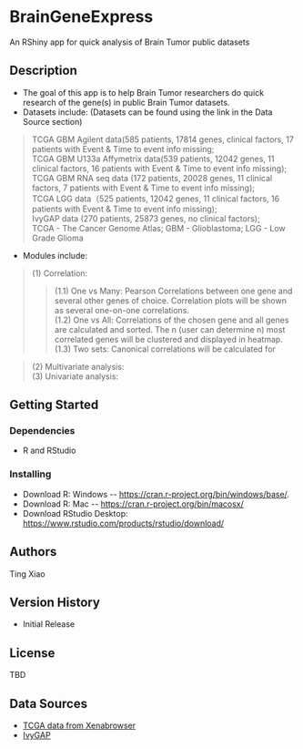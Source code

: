 # BrainGeneExpress

An RShiny app for quick analysis of Brain Tumor public datasets 

## Description

* The goal of this app is to help Brain Tumor researchers do quick research of the gene(s) in public Brain Tumor datasets.
* Datasets include: (Datasets can be found using the link in the Data Source section) 
> TCGA GBM Agilent data(585 patients, 17814 genes, clinical factors, 17 patients with Event & Time to event info missing; <br/>
> TCGA GBM U133a Affymetrix data(539 patients, 12042 genes, 11 clinical factors, 16 patients with Event & Time to event info missing); <br/>
> TCGA GBM RNA seq data (172 patients, 20028 genes, 11 clinical factors, 7 patients with Event & Time to event info missing); <br/>
> TCGA LGG  data（525 patients, 12042 genes, 11 clinical factors, 16 patients with Event & Time to event info missing); <br/>
> IvyGAP data (270 patients, 25873 genes, no clinical factors); <br/>
> TCGA - The Cancer Genome Atlas;  GBM - Glioblastoma; LGG - Low Grade Glioma<br/>
* Modules include: 
> (1) Correlation: <br/> 
> > (1.1) One vs Many: Pearson Correlations between one gene and several other genes of choice. Correlation plots will be shown as several one-on-one correlations. <br/>
> > (1.2) One vs All: Correlations of the chosen gene and all genes are calculated and sorted. The n (user can determine n) most correlated genes will be clustered and displayed in heatmap. <br/>
> > (1.3) Two sets: Canonical correlations will be calculated for <br/> 

> (2) Multivariate analysis:<br/>
>(3) Univariate analysis: 



## Getting Started

### Dependencies

* R and RStudio

### Installing

* Download R: Windows -- https://cran.r-project.org/bin/windows/base/. 
* Download R: Mac -- https://cran.r-project.org/bin/macosx/
* Download RStudio Desktop: https://www.rstudio.com/products/rstudio/download/

## Authors

Ting Xiao

## Version History

* Initial Release

## License

TBD

## Data Sources
* [TCGA data from Xenabrowser](https://xenabrowser.net/datapages/?cohort=TCGA%20Glioblastoma%20(GBM)&removeHub=https%3A%2F%2Fxena.treehouse.gi.ucsc.edu%3A443)
* [IvyGAP](https://glioblastoma.alleninstitute.org/static/download.html)
